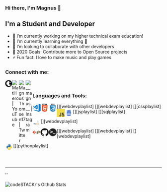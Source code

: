 ### Hi there, I'm Magnus 👋

## I'm a Student and Developer
- 🔭 I’m currently working on my higher technical exam education!
- 🌱 I’m currently learning everything 🤣
- 👯 I’m looking to collaborate with other developers
- 🥅 2020 Goals: Contribute more to Open Source projects
- ⚡ Fun fact: I love to make music and play games

### Connect with me:

[<img align="left" alt="thomsen.one/magnus" width="22px" src="https://raw.githubusercontent.com/iconic/open-iconic/master/svg/globe.svg" />][website]
[<img align="left" alt="MatHero | YouTube" width="22px" src="https://cdn.jsdelivr.net/npm/simple-icons@v3/icons/youtube.svg" />][youtube]
[<img align="left" alt="MagnusThomsen17 | Twitter" width="22px" src="https://cdn.jsdelivr.net/npm/simple-icons@v3/icons/twitter.svg" />][twitter]
[<img align="left" alt="__.magnus.__ | Instagram" width="22px" src="https://cdn.jsdelivr.net/npm/simple-icons@v3/icons/instagram.svg" />][instagram]

<br />

### Languages and Tools:

[<img align="left" alt="Visual Studio Code" width="26px" src="https://raw.githubusercontent.com/github/explore/80688e429a7d4ef2fca1e82350fe8e3517d3494d/topics/visual-studio-code/visual-studio-code.png" />][webdevplaylist]
[<img align="left" alt="HTML5" width="26px" src="https://raw.githubusercontent.com/github/explore/80688e429a7d4ef2fca1e82350fe8e3517d3494d/topics/html/html.png" />][webdevplaylist]
[<img align="left" alt="CSS3" width="26px" src="https://raw.githubusercontent.com/github/explore/80688e429a7d4ef2fca1e82350fe8e3517d3494d/topics/css/css.png" />][cssplaylist]
[<img align="left" alt="JavaScript" width="26px" src="https://raw.githubusercontent.com/github/explore/80688e429a7d4ef2fca1e82350fe8e3517d3494d/topics/javascript/javascript.png" />][jsplaylist]
[<img align="left" alt="SQL" width="26px" src="https://raw.githubusercontent.com/github/explore/80688e429a7d4ef2fca1e82350fe8e3517d3494d/topics/sql/sql.png" />][sqlplaylist]

[<img align="left" alt="MySQL" width="26px" src="https://raw.githubusercontent.com/github/explore/80688e429a7d4ef2fca1e82350fe8e3517d3494d/topics/mysql/mysql.png" />][webdevplaylist]

[<img align="left" alt="Git" width="26px" src="https://raw.githubusercontent.com/github/explore/80688e429a7d4ef2fca1e82350fe8e3517d3494d/topics/git/git.png" />][webdevplaylist]
[<img align="left" alt="GitHub" width="26px" src="https://raw.githubusercontent.com/github/explore/78df643247d429f6cc873026c0622819ad797942/topics/github/github.png" />][webdevplaylist]
[<img align="left" alt="HTML5" width="26px" src="https://raw.githubusercontent.com/github/explore/80688e429a7d4ef2fca1e82350fe8e3517d3494d/topics/terminal/terminal.png" />][webdevplaylist]

[<img align="left" alt="Python" width="26px" src="https://raw.githubusercontent.com/github/explore/80688e429a7d4ef2fca1e82350fe8e3517d3494d/topics/python/python.png" />][pythonplaylist]

<br />
<br />

---
''

<img align="left" alt="codeSTACKr's Github Stats" src="https://github-readme-stats.codestackr.vercel.app/api?username=Magnus-Thomsen&show_icons=true&hide_border=true" />

[website]: thomsen.one/magnus (old)
[twitter]: https://twitter.com/MagnusThomsen17
[youtube]: https://www.youtube.com/channel/UCgtc4ywZWmXQppUy2-J9GKg
[instagram]: https://www.instagram.com/__.magnus.__/

